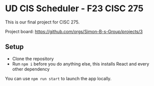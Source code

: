 # UD CIS Scheduler - F23 CISC 275

This is our final project for CISC 275.

Project board: https://github.com/orgs/Simon-B-s-Group/projects/3

## Setup
- Clone the repository
- Run `npm i` before you do anything else, this installs React and every other dependency

You can use `npm run start` to launch the app locally.